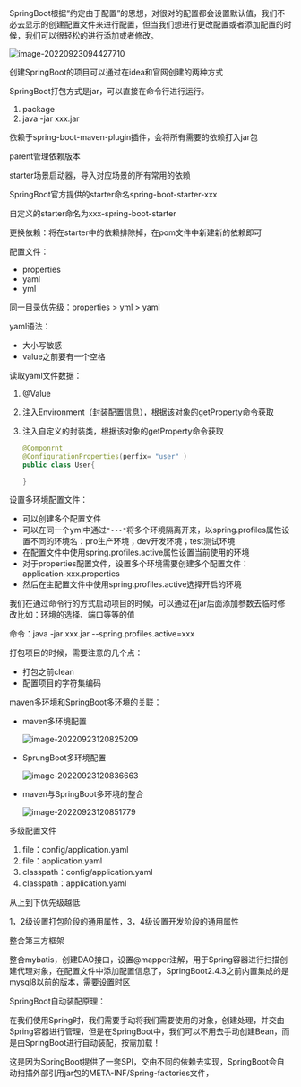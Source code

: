 



SpringBoot根据“约定由于配置”的思想，对很对的配置都会设置默认值，我们不必去显示的创建配置文件来进行配置，但当我们想进行更改配置或者添加配置的时候，我们可以很轻松的进行添加或者修改。

![image-20220923094427710](E:\Pictures\Typora\image-20220923094427710.png)

创建SpringBoot的项目可以通过在idea和官网创建的两种方式

SpringBoot打包方式是jar，可以直接在命令行进行运行。

1. package
2. java -jar xxx.jar

依赖于spring-boot-maven-plugin插件，会将所有需要的依赖打入jar包

parent管理依赖版本

starter场景启动器，导入对应场景的所有常用的依赖

SpringBoot官方提供的starter命名spring-boot-starter-xxx

自定义的starter命名为xxx-spring-boot-starter

更换依赖：将在starter中的依赖排除掉，在pom文件中新建新的依赖即可

配置文件：

- properties
- yaml
- yml

同一目录优先级：properties > yml  > yaml

yaml语法：

- 大小写敏感
- value之前要有一个空格

读取yaml文件数据：

1. @Value

2. 注入Environment（封装配置信息），根据该对象的getProperty命令获取

3. 注入自定义的封装类，根据该对象的getProperty命令获取

   ```java
   @Componrnt
   @ConfigurationProperties(perfix= "user" )
   public class User{
       
   }
   ```

设置多环境配置文件：

- 可以创建多个配置文件
- 可以在同一个yml中通过`"---"`将多个环境隔离开来，以spring.profiles属性设置不同的环境名：pro生产环境；dev开发环境；test测试环境
- 在配置文件中使用spring.profiles.active属性设置当前使用的环境
- 对于properties配置文件，设置多个环境需要创建多个配置文件：application-xxx.properties
- 然后在主配置文件中使用spring.profiles.active选择开启的环境

我们在通过命令行的方式启动项目的时候，可以通过在jar后面添加参数去临时修改比如：环境的选择、端口等等的值

命令：java -jar xxx.jar --spring.profiles.active=xxx



打包项目的时候，需要注意的几个点：

- 打包之前clean
- 配置项目的字符集编码



maven多环境和SpringBoot多环境的关联：

- maven多环境配置

  ![image-20220923120825209](E:\Pictures\Typora\image-20220923120825209.png)

- SprungBoot多环境配置

  ![image-20220923120836663](E:\Pictures\Typora\image-20220923120836663.png)

- maven与SpringBoot多环境的整合

  ![image-20220923120851779](E:\Pictures\Typora\image-20220923120851779.png)

  

多级配置文件

1. file：config/application.yaml
2. file：application.yaml
3. classpath：config/application.yaml
4. classpath：application.yaml

从上到下优先级越低

1，2级设置打包阶段的通用属性，3，4级设置开发阶段的通用属性







整合第三方框架

整合mybatis，创建DAO接口，设置@mapper注解，用于Spring容器进行扫描创建代理对象，在配置文件中添加配置信息了，SpringBoot2.4.3之前内置集成的是mysql8以前的版本，需要设置时区





SpringBoot自动装配原理：

在我们使用Spring时，我们需要手动将我们需要使用的对象，创建处理，并交由Spring容器进行管理，但是在SpringBoot中，我们可以不用去手动创建Bean，而是由SpringBoot进行自动装配，按需加载！

这是因为SpringBoot提供了一套SPI，交由不同的依赖去实现，SpringBoot会自动扫描外部引用jar包的META-INF/Spring-factories文件，



